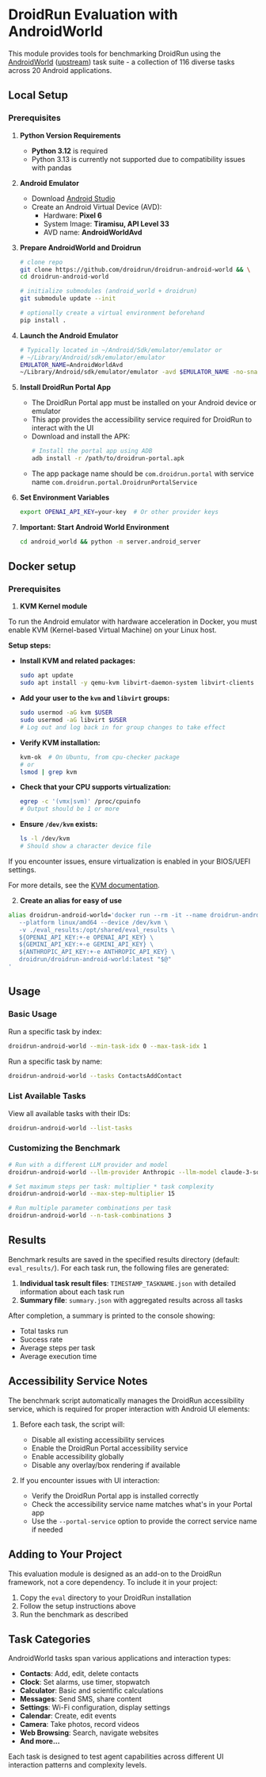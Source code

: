 # DroidRun Evaluation with AndroidWorld

This module provides tools for benchmarking DroidRun using the [AndroidWorld](https://github.com/droidrun/android_world) ([upstream](https://github.com/google-research/android_world)) task suite - a collection of 116 diverse tasks across 20 Android applications.

## Local Setup

### Prerequisites

1. **Python Version Requirements**
   - **Python 3.12** is required
   - Python 3.13 is currently not supported due to compatibility issues with pandas

2. **Android Emulator**
   - Download [Android Studio](https://developer.android.com/studio)
   - Create an Android Virtual Device (AVD):
     - Hardware: **Pixel 6**
     - System Image: **Tiramisu, API Level 33**
     - AVD name: **AndroidWorldAvd**

3. **Prepare AndroidWorld and Droidrun**
   ```bash
   # clone repo
   git clone https://github.com/droidrun/droidrun-android-world && \
   cd droidrun-android-world

   # initialize submodules (android_world + droidrun)
   git submodule update --init

   # optionally create a virtual environment beforehand
   pip install .
   ```

4. **Launch the Android Emulator**
   ```bash
   # Typically located in ~/Android/Sdk/emulator/emulator or 
   # ~/Library/Android/sdk/emulator/emulator
   EMULATOR_NAME=AndroidWorldAvd
   ~/Library/Android/sdk/emulator/emulator -avd $EMULATOR_NAME -no-snapshot -grpc 8554
   ```

5. **Install DroidRun Portal App**
   - The DroidRun Portal app must be installed on your Android device or emulator
   - This app provides the accessibility service required for DroidRun to interact with the UI
   - Download and install the APK:
     ```bash
     # Install the portal app using ADB
     adb install -r /path/to/droidrun-portal.apk
     ```
   - The app package name should be `com.droidrun.portal` with service name `com.droidrun.portal.DroidrunPortalService`


6. **Set Environment Variables**
   ```bash
   export OPENAI_API_KEY=your-key  # Or other provider keys
   ```

7. **Important: Start Android World Environment**
   ```bash
   cd android_world && python -m server.android_server
   ```

## Docker setup

### Prerequisites

1. **KVM Kernel module**

To run the Android emulator with hardware acceleration in Docker, you must enable KVM (Kernel-based Virtual Machine) on your Linux host.

**Setup steps:**

- **Install KVM and related packages:**
  ```bash
  sudo apt update
  sudo apt install -y qemu-kvm libvirt-daemon-system libvirt-clients bridge-utils
  ```

- **Add your user to the `kvm` and `libvirt` groups:**
  ```bash
  sudo usermod -aG kvm $USER
  sudo usermod -aG libvirt $USER
  # Log out and log back in for group changes to take effect
  ```

- **Verify KVM installation:**
  ```bash
  kvm-ok  # On Ubuntu, from cpu-checker package
  # or
  lsmod | grep kvm
  ```

- **Check that your CPU supports virtualization:**
  ```bash
  egrep -c '(vmx|svm)' /proc/cpuinfo
  # Output should be 1 or more
  ```

- **Ensure `/dev/kvm` exists:**
  ```bash
  ls -l /dev/kvm
  # Should show a character device file
  ```

If you encounter issues, ensure virtualization is enabled in your BIOS/UEFI settings.

For more details, see the [KVM documentation](https://www.linux-kvm.org/page/Main_Page).

2. **Create an alias for easy of use**
```bash
alias droidrun-android-world='docker run --rm -it --name droidrun-android-world \
   --platform linux/amd64 --device /dev/kvm \
   -v ./eval_results:/opt/shared/eval_results \
   ${OPENAI_API_KEY:+-e OPENAI_API_KEY} \
   ${GEMINI_API_KEY:+-e GEMINI_API_KEY} \
   ${ANTHROPIC_API_KEY:+-e ANTHROPIC_API_KEY} \
   droidrun/droidrun-android-world:latest "$@"
'
```

## Usage

### Basic Usage

Run a specific task by index:

```bash
droidrun-android-world --min-task-idx 0 --max-task-idx 1
```

Run a specific task by name:

```bash
droidrun-android-world --tasks ContactsAddContact
```

### List Available Tasks

View all available tasks with their IDs:

```bash
droidrun-android-world --list-tasks
```

### Customizing the Benchmark

```bash
# Run with a different LLM provider and model
droidrun-android-world --llm-provider Anthropic --llm-model claude-3-sonnet-20240229

# Set maximum steps per task: multiplier * task complexity
droidrun-android-world --max-step-multiplier 15

# Run multiple parameter combinations per task
droidrun-android-world --n-task-combinations 3
```

## Results

Benchmark results are saved in the specified results directory (default: `eval_results/`). For each task run, the following files are generated:

1. **Individual task result files**: `TIMESTAMP_TASKNAME.json` with detailed information about each task run
2. **Summary file**: `summary.json` with aggregated results across all tasks

After completion, a summary is printed to the console showing:
- Total tasks run
- Success rate
- Average steps per task
- Average execution time

## Accessibility Service Notes

The benchmark script automatically manages the DroidRun accessibility service, which is required for proper interaction with Android UI elements:

1. Before each task, the script will:
   - Disable all existing accessibility services
   - Enable the DroidRun Portal accessibility service
   - Enable accessibility globally
   - Disable any overlay/box rendering if available

2. If you encounter issues with UI interaction:
   - Verify the DroidRun Portal app is installed correctly
   - Check the accessibility service name matches what's in your Portal app
   - Use the `--portal-service` option to provide the correct service name if needed

## Adding to Your Project

This evaluation module is designed as an add-on to the DroidRun framework, not a core dependency. To include it in your project:

1. Copy the `eval` directory to your DroidRun installation
2. Follow the setup instructions above
3. Run the benchmark as described

## Task Categories

AndroidWorld tasks span various applications and interaction types:

- **Contacts**: Add, edit, delete contacts
- **Clock**: Set alarms, use timer, stopwatch
- **Calculator**: Basic and scientific calculations
- **Messages**: Send SMS, share content
- **Settings**: Wi-Fi configuration, display settings
- **Calendar**: Create, edit events
- **Camera**: Take photos, record videos
- **Web Browsing**: Search, navigate websites
- **And more...**

Each task is designed to test agent capabilities across different UI interaction patterns and complexity levels. 
